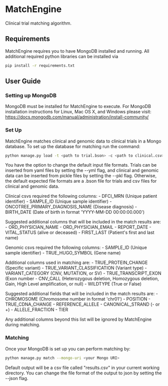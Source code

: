# MatchEngine
Clinical trial matching algorithm.

## Requirements
MatchEngine requires you to have MongoDB installed and running. All additional
required python libraries can be installed via
```bash
pip install -r requirements.txt
```

## User Guide
### Setting up MongoDB
MongoDB must be installed for MatchEngine to execute. For MongoDB installation instructions
for Linux, Mac OS X, and Windows please visit:
https://docs.mongodb.com/manual/administration/install-community/

### Set Up
MatchEngine matches clinical and genomic data to clinical trials in a Mongo
database. To set up the database for matching run the command:
```bash
python manage.py load -t <path to trial.bson> -c <path to clinical.csv> -g <path to genomic.csv> --mongo-uri <your Mongo URI>
```
You have the option to change the default input file formats.
Trials can be inserted from yaml files by setting the --yml flag, and
clinical and genomic data can be inserted from pickle files by setting the --pkl flag.
Otherwise, the default expected file formats are a .bson file for trials
and csv files for clinical and genomic data.

Clinical csvs required the following columns:
    - DFCI_MRN (Unique patient identifier)
    - SAMPLE_ID (Unique sample identifier)
    - ONCOTREE_PRIMARY_DIAGNOSIS_NAME (Disease diagnosis)
    - BIRTH_DATE (Date of birth in format 'YYYY-MM-DD 00:00:00.000')

Suggested additional columns that will be included in the match results are:
    - ORD_PHYSICIAN_NAME
    - ORD_PHYSICIAN_EMAIL
    - REPORT_DATE
    - VITAL_STATUS (alive or deceased)
    - FIRST_LAST (Patient's first and last name)

Genomic csvs required the following columns:
    - SAMPLE_ID (Unique sample identifier)
    - TRUE_HUGO_SYMBOL (Gene name)
    
Additional columns used in matching are:
    - TRUE_PROTEIN_CHANGE (Specific variant)
    - TRUE_VARIANT_CLASSIFICATION (Variant type)
    - VARIANT_CATEGORY (CNV, MUTATION, or SV)
    - TRUE_TRANSCRIPT_EXON (Exon number <integer>
    - CNV_CALL (Heterozygous deletion, Homozygous deletion, Gain, High Level amplification, or null)
    - WILDTYPE (True or False)

Suggested additional fields that will be included in the match results are:
    - CHROMOSOME (Chromosome number in format 'chr01')
    - POSITION <integer>
    - TRUE_CDNA_CHANGE
    - REFERENCE_ALLELE
    - CANONICAL_STRAND (- or +)
    - ALLELE_FRACTION <float>
    - TIER <integer>
    
Any additional columns beyond this list will be ignored by MatchEngine during matching.

### Matching
Once your MongoDB is set up you can perform matching by:
```bash
python manage.py match --mongo-uri <your Mongo URI>
```

Default output will be a csv file called "results.csv" in your current working directory.
You can change the file format of the output to json by setting the --json flag.